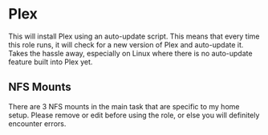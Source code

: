 # Plex

This will install Plex using an auto-update script. This means that every time this role runs, it will check for a new version of Plex and auto-update it. Takes the hassle away, especially on Linux where there is no auto-update feature built into Plex yet.

## NFS Mounts

There are 3 NFS mounts in the main task that are specific to my home setup. Please remove or edit before using the role, or else you will definitely encounter errors.
